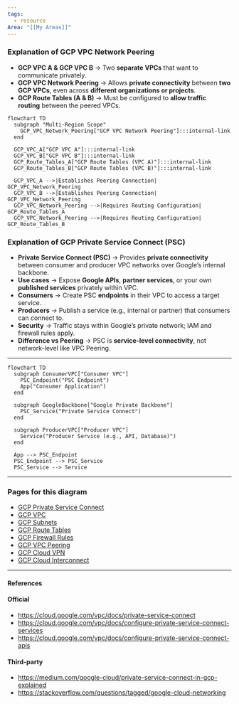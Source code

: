 ```yaml
---
tags:
  - resource
Area: "[[My Areas]]"
---
```

### **Explanation of GCP VPC Network Peering**

- **GCP VPC A & GCP VPC B** → Two **separate VPCs** that want to communicate privately.
- **GCP VPC Network Peering** → Allows **private connectivity** between **two GCP VPCs**, even across **different organizations or projects**.
- **GCP Route Tables (A & B)** → Must be configured to **allow traffic routing** between the peered VPCs.

```mermaid
flowchart TD
  subgraph "Multi-Region Scope"
    GCP_VPC_Network_Peering["GCP VPC Network Peering"]:::internal-link
  end

  GCP_VPC_A["GCP VPC A"]:::internal-link
  GCP_VPC_B["GCP VPC B"]:::internal-link
  GCP_Route_Tables_A["GCP Route Tables (VPC A)"]:::internal-link
  GCP_Route_Tables_B["GCP Route Tables (VPC B)"]:::internal-link

  GCP_VPC_A -->|Establishes Peering Connection| GCP_VPC_Network_Peering
  GCP_VPC_B -->|Establishes Peering Connection| GCP_VPC_Network_Peering
  GCP_VPC_Network_Peering -->|Requires Routing Configuration| GCP_Route_Tables_A
  GCP_VPC_Network_Peering -->|Requires Routing Configuration| GCP_Route_Tables_B

```


### Explanation of GCP Private Service Connect (PSC)

- **Private Service Connect (PSC)** → Provides **private connectivity** between consumer and producer VPC networks over Google’s internal backbone.  
- **Use cases** → Expose **Google APIs**, **partner services**, or your own **published services** privately within VPC.  
- **Consumers** → Create PSC **endpoints** in their VPC to access a target service.  
- **Producers** → Publish a service (e.g., internal or partner) that consumers can connect to.  
- **Security** → Traffic stays within Google’s private network; IAM and firewall rules apply.  
- **Difference vs Peering** → PSC is **service-level connectivity**, not network-level like VPC Peering.  

---

```mermaid
flowchart TD
  subgraph ConsumerVPC["Consumer VPC"]
    PSC_Endpoint("PSC Endpoint")
    App("Consumer Application")
  end

  subgraph GoogleBackbone["Google Private Backbone"]
    PSC_Service("Private Service Connect")
  end

  subgraph ProducerVPC["Producer VPC"]
    Service("Producer Service (e.g., API, Database)")
  end

  App --> PSC_Endpoint
  PSC_Endpoint --> PSC_Service
  PSC_Service --> Service
```

---

### Pages for this diagram
- [GCP Private Service Connect](./gcp-private-service-connect.md)  
- [GCP VPC](./gcp-vpc.md)  
- [GCP Subnets](./gcp-subnets.md)  
- [GCP Route Tables](./gcp-route-tables.md)  
- [GCP Firewall Rules](./gcp-firewall-rules.md)  
- [GCP VPC Peering](./gcp-vpc-peering.md)  
- [GCP Cloud VPN](./gcp-cloud-vpn.md)  
- [GCP Cloud Interconnect](./gcp-cloud-interconnect.md)  

---

#### References
#### Official
- https://cloud.google.com/vpc/docs/private-service-connect  
- https://cloud.google.com/vpc/docs/configure-private-service-connect-services  
- https://cloud.google.com/vpc/docs/configure-private-service-connect-apis  

#### Third-party
- https://medium.com/google-cloud/private-service-connect-in-gcp-explained  
- https://stackoverflow.com/questions/tagged/google-cloud-networking  
